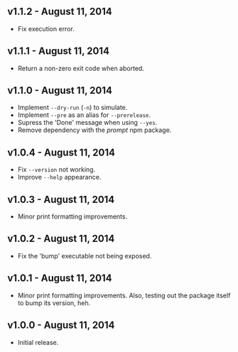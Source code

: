 ## v1.1.2 - August 11, 2014

 * Fix execution error.

## v1.1.1 - August 11, 2014

 * Return a non-zero exit code when aborted.

## v1.1.0 - August 11, 2014

 * Implement `--dry-run` (`-n`) to simulate.
 * Implement `--pre` as an alias for `--prerelease`.
 * Supress the 'Done' message when using `--yes`.
 * Remove dependency with the *prompt* npm package.

## v1.0.4 - August 11, 2014

 * Fix `--version` not working.
 * Improve `--help` appearance.

## v1.0.3 - August 11, 2014

 * Minor print formatting improvements.

## v1.0.2 - August 11, 2014

 * Fix the 'bump' executable not being exposed.

## v1.0.1 - August 11, 2014

 * Minor print formatting improvements. Also, testing out the package itself to 
 bump its version, heh.

## v1.0.0 - August 11, 2014

 * Initial release.
